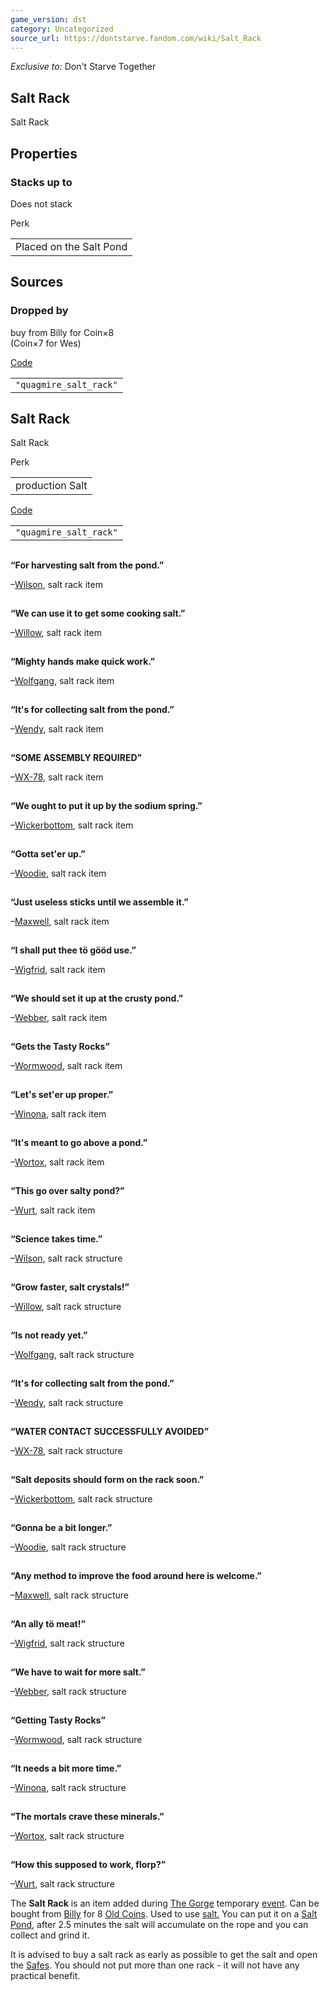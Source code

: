 ```yaml
---
game_version: dst
category: Uncategorized
source_url: https://dontstarve.fandom.com/wiki/Salt_Rack
---
```


*Exclusive to:* Don't Starve Together

## Salt Rack

Salt Rack

## Properties

### Stacks up to

Does not stack

Perk

|  |
| --- |
| Placed on the Salt Pond |

## Sources

### Dropped by

buy from Billy for Coin×8  
(Coin×7 for Wes)

[Code](/wiki/Console "Console")

|  |
| --- |
| `"quagmire_salt_rack"` |

## Salt Rack

Salt Rack

Perk

|  |
| --- |
| production Salt |

[Code](/wiki/Console "Console")

|  |
| --- |
| `"quagmire_salt_rack"` |

![](data:image/gif;base64,R0lGODlhAQABAIABAAAAAP///yH5BAEAAAEALAAAAAABAAEAQAICTAEAOw%3D%3D)

**“**For harvesting salt from the pond.**”**

–[Wilson](/wiki/Wilson "Wilson"), salt rack item

![](data:image/gif;base64,R0lGODlhAQABAIABAAAAAP///yH5BAEAAAEALAAAAAABAAEAQAICTAEAOw%3D%3D)

**“**We can use it to get some cooking salt.**”**

–[Willow](/wiki/Willow "Willow"), salt rack item

![](data:image/gif;base64,R0lGODlhAQABAIABAAAAAP///yH5BAEAAAEALAAAAAABAAEAQAICTAEAOw%3D%3D)

**“**Mighty hands make quick work.**”**

–[Wolfgang](/wiki/Wolfgang "Wolfgang"), salt rack item

![](data:image/gif;base64,R0lGODlhAQABAIABAAAAAP///yH5BAEAAAEALAAAAAABAAEAQAICTAEAOw%3D%3D)

**“**It's for collecting salt from the pond.**”**

–[Wendy](/wiki/Wendy "Wendy"), salt rack item

![](data:image/gif;base64,R0lGODlhAQABAIABAAAAAP///yH5BAEAAAEALAAAAAABAAEAQAICTAEAOw%3D%3D)

**“**SOME ASSEMBLY REQUIRED**”**

–[WX-78](/wiki/WX-78 "WX-78"), salt rack item

![](data:image/gif;base64,R0lGODlhAQABAIABAAAAAP///yH5BAEAAAEALAAAAAABAAEAQAICTAEAOw%3D%3D)

**“**We ought to put it up by the sodium spring.**”**

–[Wickerbottom](/wiki/Wickerbottom "Wickerbottom"), salt rack item

![](data:image/gif;base64,R0lGODlhAQABAIABAAAAAP///yH5BAEAAAEALAAAAAABAAEAQAICTAEAOw%3D%3D)

**“**Gotta set'er up.**”**

–[Woodie](/wiki/Woodie "Woodie"), salt rack item

![](data:image/gif;base64,R0lGODlhAQABAIABAAAAAP///yH5BAEAAAEALAAAAAABAAEAQAICTAEAOw%3D%3D)

**“**Just useless sticks until we assemble it.**”**

–[Maxwell](/wiki/Maxwell "Maxwell"), salt rack item

![](data:image/gif;base64,R0lGODlhAQABAIABAAAAAP///yH5BAEAAAEALAAAAAABAAEAQAICTAEAOw%3D%3D)

**“**I shall put thee tö gööd use.**”**

–[Wigfrid](/wiki/Wigfrid "Wigfrid"), salt rack item

![](data:image/gif;base64,R0lGODlhAQABAIABAAAAAP///yH5BAEAAAEALAAAAAABAAEAQAICTAEAOw%3D%3D)

**“**We should set it up at the crusty pond.**”**

–[Webber](/wiki/Webber "Webber"), salt rack item

![](data:image/gif;base64,R0lGODlhAQABAIABAAAAAP///yH5BAEAAAEALAAAAAABAAEAQAICTAEAOw%3D%3D)

**“**Gets the Tasty Rocks**”**

–[Wormwood](/wiki/Wormwood "Wormwood"), salt rack item

![](data:image/gif;base64,R0lGODlhAQABAIABAAAAAP///yH5BAEAAAEALAAAAAABAAEAQAICTAEAOw%3D%3D)

**“**Let's set'er up proper.**”**

–[Winona](/wiki/Winona "Winona"), salt rack item

![](data:image/gif;base64,R0lGODlhAQABAIABAAAAAP///yH5BAEAAAEALAAAAAABAAEAQAICTAEAOw%3D%3D)

**“**It's meant to go above a pond.**”**

–[Wortox](/wiki/Wortox "Wortox"), salt rack item

![](data:image/gif;base64,R0lGODlhAQABAIABAAAAAP///yH5BAEAAAEALAAAAAABAAEAQAICTAEAOw%3D%3D)

**“**This go over salty pond?**”**

–[Wurt](/wiki/Wurt "Wurt"), salt rack item

![](data:image/gif;base64,R0lGODlhAQABAIABAAAAAP///yH5BAEAAAEALAAAAAABAAEAQAICTAEAOw%3D%3D)

**“**Science takes time.**”**

–[Wilson](/wiki/Wilson "Wilson"), salt rack structure

![](data:image/gif;base64,R0lGODlhAQABAIABAAAAAP///yH5BAEAAAEALAAAAAABAAEAQAICTAEAOw%3D%3D)

**“**Grow faster, salt crystals!**”**

–[Willow](/wiki/Willow "Willow"), salt rack structure

![](data:image/gif;base64,R0lGODlhAQABAIABAAAAAP///yH5BAEAAAEALAAAAAABAAEAQAICTAEAOw%3D%3D)

**“**Is not ready yet.**”**

–[Wolfgang](/wiki/Wolfgang "Wolfgang"), salt rack structure

![](data:image/gif;base64,R0lGODlhAQABAIABAAAAAP///yH5BAEAAAEALAAAAAABAAEAQAICTAEAOw%3D%3D)

**“**It's for collecting salt from the pond.**”**

–[Wendy](/wiki/Wendy "Wendy"), salt rack structure

![](data:image/gif;base64,R0lGODlhAQABAIABAAAAAP///yH5BAEAAAEALAAAAAABAAEAQAICTAEAOw%3D%3D)

**“**WATER CONTACT SUCCESSFULLY AVOIDED**”**

–[WX-78](/wiki/WX-78 "WX-78"), salt rack structure

![](data:image/gif;base64,R0lGODlhAQABAIABAAAAAP///yH5BAEAAAEALAAAAAABAAEAQAICTAEAOw%3D%3D)

**“**Salt deposits should form on the rack soon.**”**

–[Wickerbottom](/wiki/Wickerbottom "Wickerbottom"), salt rack structure

![](data:image/gif;base64,R0lGODlhAQABAIABAAAAAP///yH5BAEAAAEALAAAAAABAAEAQAICTAEAOw%3D%3D)

**“**Gonna be a bit longer.**”**

–[Woodie](/wiki/Woodie "Woodie"), salt rack structure

![](data:image/gif;base64,R0lGODlhAQABAIABAAAAAP///yH5BAEAAAEALAAAAAABAAEAQAICTAEAOw%3D%3D)

**“**Any method to improve the food around here is welcome.**”**

–[Maxwell](/wiki/Maxwell "Maxwell"), salt rack structure

![](data:image/gif;base64,R0lGODlhAQABAIABAAAAAP///yH5BAEAAAEALAAAAAABAAEAQAICTAEAOw%3D%3D)

**“**An ally tö meat!**”**

–[Wigfrid](/wiki/Wigfrid "Wigfrid"), salt rack structure

![](data:image/gif;base64,R0lGODlhAQABAIABAAAAAP///yH5BAEAAAEALAAAAAABAAEAQAICTAEAOw%3D%3D)

**“**We have to wait for more salt.**”**

–[Webber](/wiki/Webber "Webber"), salt rack structure

![](data:image/gif;base64,R0lGODlhAQABAIABAAAAAP///yH5BAEAAAEALAAAAAABAAEAQAICTAEAOw%3D%3D)

**“**Getting Tasty Rocks**”**

–[Wormwood](/wiki/Wormwood "Wormwood"), salt rack structure

![](data:image/gif;base64,R0lGODlhAQABAIABAAAAAP///yH5BAEAAAEALAAAAAABAAEAQAICTAEAOw%3D%3D)

**“**It needs a bit more time.**”**

–[Winona](/wiki/Winona "Winona"), salt rack structure

![](data:image/gif;base64,R0lGODlhAQABAIABAAAAAP///yH5BAEAAAEALAAAAAABAAEAQAICTAEAOw%3D%3D)

**“**The mortals crave these minerals.**”**

–[Wortox](/wiki/Wortox "Wortox"), salt rack structure

![](data:image/gif;base64,R0lGODlhAQABAIABAAAAAP///yH5BAEAAAEALAAAAAABAAEAQAICTAEAOw%3D%3D)

**“**How this supposed to work, florp?**”**

–[Wurt](/wiki/Wurt "Wurt"), salt rack structure

The **Salt Rack** is an item added during [The Gorge](/wiki/The_Gorge "The Gorge") temporary [event](/wiki/Category:Events "Category:Events"). Can be bought from [Billy](/wiki/Billy "Billy") for 8 [Old Coins](/wiki/Coin "Coin"). Used to use [salt.](/wiki/Salt_Crystals "Salt Crystals") You can put it on a [Salt Pond](/wiki/Salt_Pond "Salt Pond"), after 2.5 minutes the salt will accumulate on the rope and you can collect and grind it.

It is advised to buy a salt rack as early as possible to get the salt and open the [Safes](/wiki/Safe "Safe"). You should not put more than one rack - it will not have any practical benefit.